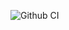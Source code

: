 ![Github CI](https://github.com/heyglassy/ReactElectronTemplate/actions/workflows/actions.yml/badge.svg)
